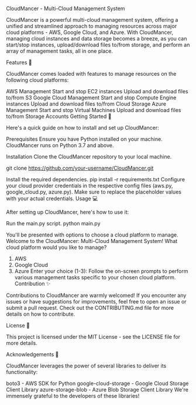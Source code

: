 CloudMancer - Multi-Cloud Management System

CloudMancer is a powerful multi-cloud management system, offering a unified and streamlined approach to managing resources across major cloud platforms - AWS, Google Cloud, and Azure. With CloudMancer, managing cloud instances and data storage becomes a breeze, as you can start/stop instances, upload/download files to/from storage, and perform an array of management tasks, all in one place.

Features 🎯

CloudMancer comes loaded with features to manage resources on the following cloud platforms:

AWS Management
Start and stop EC2 instances
Upload and download files to/from S3
Google Cloud Management
Start and stop Compute Engine instances
Upload and download files to/from Cloud Storage
Azure Management
Start and stop Virtual Machines
Upload and download files to/from Storage Accounts
Getting Started 🚀

Here's a quick guide on how to install and set up CloudMancer:

Prerequisites
Ensure you have Python installed on your machine. CloudMancer runs on Python 3.7 and above.

Installation
Clone the CloudMancer repository to your local machine.

git clone https://github.com/your-username/CloudMancer.git

Install the required dependencies.
pip install -r requirements.txt
Configure your cloud provider credentials in the respective config files (aws.py, google_cloud.py, azure.py). Make sure to replace the placeholder values with your actual credentials.
Usage 💻

After setting up CloudMancer, here's how to use it:

Run the main.py script.
python main.py

You'll be presented with options to choose a cloud platform to manage.
Welcome to the CloudMancer: Multi-Cloud Management System!
What cloud platform would you like to manage?
1. AWS
2. Google Cloud
3. Azure
Enter your choice (1-3):
Follow the on-screen prompts to perform various management tasks specific to your chosen cloud platform.
Contribution ✨

Contributions to CloudMancer are warmly welcomed! If you encounter any issues or have suggestions for improvements, feel free to open an issue or submit a pull request. Check out the CONTRIBUTING.md file for more details on how to contribute.

License 📝

This project is licensed under the MIT License - see the LICENSE file for more details.

Acknowledgements 👏

CloudMancer leverages the power of several libraries to deliver its functionality:

boto3 - AWS SDK for Python
google-cloud-storage - Google Cloud Storage Client Library
azure-storage-blob - Azure Blob Storage Client Library
We're immensely grateful to the developers of these libraries!
